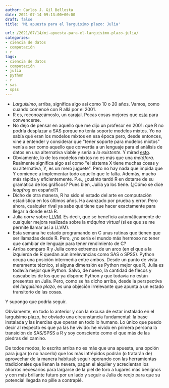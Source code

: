 ```yaml
---
author: Carlos J. Gil Bellosta
date: 2021-07-14 09:13:00+00:00
draft: false
title: 'Mi apuesta para el larguísimo plazo: Julia'

url: /2021/07/14/mi-apuesta-para-el-larguisimo-plazo-julia/
categories:
- ciencia de datos
- computación
- r
tags:
- ciencia de datos
- computación
- julia
- python
- r
- sas
- spss
---
```


  * _Larguísimo_, arriba, significa algo así como 10 o 20 años. Vamos, como cuando comencé con R allá por el 2001.
  * R es, reconozcámoslo, un carajal. Pocas cosas mejores que [esta](https://www.youtube.com/watch?v=VdD0nHbcyk4) para convencerse.
  * No dejo de pensar en aquello que me dijo un profesor en 2001: que R no podría desplazar a SAS porque no tenía soporte modelos mixtos. Yo no sabía qué eran los modelos mixtos en esa época pero, desde entonces,  vine a entender y considerar que "tener soporte para modelos mixtos" venía a ser como aquello que convertía a un lenguaje para el análisis de datos en una alternativa viable y seria a _lo existente_. Y mirad [esto](https://github.com/JuliaStats/MixedModels.jl).
  * Obviamente, lo de los modelos mixtos no es más que una _metáfora_. Realmente significa algo así como "el sistema X tiene muchas cosas y su alternativa, Y, es un mero juguete". Pero no hay nada que impida que Y comience a implementar todo aquello que le falta. Además, mucho más rápida y eficientemente. P.e., ¿cuánto tardó R en dotarse de su gramática de los gráficos? Pues bien, Juilia ya los tiene. (¿Cómo se dice _leapfrog_ en español?)
  * Dicho de otra manera, R ha sido el estado del arte en computación estadística en los últimos años. Ha avanzado por prueba y error. Pero ahora, cualquier rival ya sabe qué tiene que hacer exactamente para llegar a donde está R.
  * Julia _corre_ sobre [LLVM](https://en.wikipedia.org/wiki/LLVM). Es decir, que se beneficia automáticamente de cualquier mejora realizada sobre la _máquina virtual_ (si es que se me permite llamar así a LLVM).
  * Esta semana he estado programando en C unas rutinas que tienen que ser llamadas desde R. Pero, ¿no sería el mundo más hermoso no tener que cambiar de lenguaje para tener rendimiento de C?
  * Arriba comparo R y Julia como extremos de un arco (en el que a la izquierda de R quedan aún irrelevancias como SAS o SPSS). Python ocupa una posición intermedia entre ambos. Desde un punto de vista meramente técnico, si alguna dimensión es Python mejor que R, Julia es todavía mejor que Python. Salvo, de nuevo, la cantidad de flecos y cascabeles de los que ya dispone Python y que todavía no están presentes en Julia. Pero, como se ha dicho arriba, desde la perspectiva del _larguísimo plazo_, es una objeción irrelevante que apunta a un estado transitorio de las cosas.

Y supongo que podría seguir.

Obviamente, en todo lo anterior y con la excusa de estar instalado en el larguísimo plazo, he obviado una circunstancia fundamental: la base instalada y las inercias que operan en todo lo humano. Lo único que puedo decir al respecto es que ya las he vivido: he vivido en primera persona la transición de SAS/SPSS a R y soy consciente como el que más de las piedras del camino.

De todos modos, lo escrito arriba no es más que una apuesta, una opción para jugar (o no hacerlo) que los más intrépidos podrán (o tratarán de) aprovechar de la manera habitual: seguir operando con las herramientas tradicionales que llenan la nevera, pagan el alquiler y acrecientan los ahorros necesarios para largarse de la piel de toro a lugares más benignos y con más brillante futuro por un lado y seguir a Julia de reojo para que su potencial llegada no pille a contrapié.